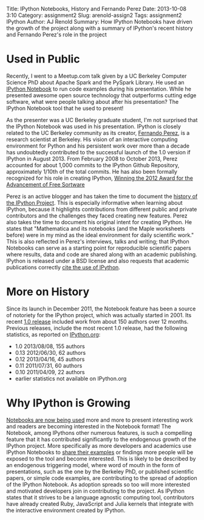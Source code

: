 Title: IPython Notebooks, History and Fernando Perez
Date: 2013-10-08 3:10
Category: assignment2
Slug: arenold-assign2
Tags: assignment2 IPython
Author: AJ Renold
Summary: How IPython Notebooks have driven the growth of the project along with a summary of IPython's recent history and Fernando Perez's role in the project

# Used in Public

Recently, I went to a Meetup.com talk given by a UC Berkeley Computer Science PhD about Apache Spark and the PySpark Library. 
He used an [IPython Notebook](http://ipython.org/notebook.html) to run code examples during his presentation. While
he presented awesome open source technology that outperforms cutting edge software, what were people talking 
about after his presentation? The IPython Notebook tool that he used to present!

As the presenter was a UC Berkeley graduate student, I'm not surprised that the IPython Notebook 
was used in his presentation. IPython is closely related to the UC Berkeley community as its creator, [Fernando
Perez](http://fperez.org), is a research scientist at Berkeley. His vision of an interactive computing environment
for Python and his persistent work over more than a decade has undoubtedly contributed to the successful launch
of the 1.0 version if IPython in August 2013. From February 2008 to October 2013, Perez accounted for about 
1,000 commits to the IPython Github Repository, approximately 1/10th of the total commits. He has also
been formally recognized for his role in creating IPython, [Winning the 2012 Award for the Advancement of
Free Sortware](http://vcresearch.berkeley.edu/news/wresting-new-tricks-python-fernando-perez-wins-2012-award-advancement-free-software)

Perez is an active blogger and has taken the time to document the [history of the IPython Project](http://blog.fperez.org/2012/01/ipython-notebook-historical.html).
This is especially informative when learning about IPython, because it highlights contributions from different
public and private contributors and the challenges they faced creating new features. Perez also takes 
the time to document his original intent for creating IPython. He states that "Mathematica and its 
notebooks (and the Maple worksheets before) were in my mind as the ideal environment for daily 
scientific work." This is also reflected in Perez's interviews, talks and writing; that IPython Notebooks can
serve as a starting point for reproducible scientific papers where results, data and code are shared
along with an academic publishing. IPython is released under a BSD license and also requests that
academic publications correctly [cite the use of IPython](http://ipython.org/#citing-ipython).

# More on History

Since its launch in December 2011, the Notebook feature has been a source of notoriety for the 
IPython project, which was actually started in 2001. Its recent [1.0 release](http://ipython.org/ipython-doc/rel-1.0.0/whatsnew/version1.0.html) included work from
about 150 authors over 12 months. Previous releases, include the most recent 1.0 release,
had the following statistics, as reported on [IPython.org](http://ipython.org/ipython-doc/rel-1.0.0/whatsnew/index.html):

* 1.0 2013/08/08, 155 authors
* 0.13 2012/06/30, 62 authors
* 0.12 2013/04/16, 45 authors
* 0.11 2011/07/31, 60 authors
* 0.10 2011/04/09, 22 authors
* earlier statistics not available on IPython.org

# Why IPython is Growing

[Notebooks are now being used](http://nbviewer.ipython.org/) more and more to present interesting work and readers are becoming interested in the Notebook 
format! The Notebook, among IPythons other numerous features, is such a compelling feature that it
has contributed significantly to the endogenous growth of the IPython project. More specifically
 as more developers and academics use IPython Notebooks to [share their examples](https://news.ycombinator.com/item?id=5233855) or  findings 
more people will be exposed to the tool and become interested. This is likely to be described by 
an endogenous triggering model, where word of mouth in the form of presentations, such as the one
 by the Berkeley PhD, or published scientific papers, or simple code examples, are contributing
 to the spread of adoption of the IPython Notebook. As adoption spreads so too will more interested
 and motivated developers join in contributing to the project. As IPython states that it strives 
 to be a language agnostic computing tool, contributors have already created Ruby, JavaScript 
  and Julia kernels that integrate with the interactive environment created by IPython.

